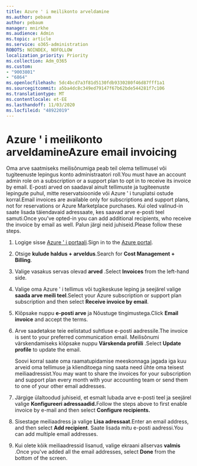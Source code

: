 ```yaml
---
title: Azure ' i meilikonto arveldamine
ms.author: pebaum
author: pebaum
manager: mnirkhe
ms.audience: Admin
ms.topic: article
ms.service: o365-administration
ROBOTS: NOINDEX, NOFOLLOW
localization_priority: Priority
ms.collection: Adm_O365
ms.custom:
- "9003801"
- "6864"
ms.openlocfilehash: 5dc4bcd7a3f81d5130fdb9330280f46d87fff1a1
ms.sourcegitcommit: a5ba4dc8c349ed79147f67b62bde544281f7c106
ms.translationtype: MT
ms.contentlocale: et-EE
ms.lasthandoff: 11/03/2020
ms.locfileid: "48922019"
---
```

# <a name="azure-email-invoicing"></a><span data-ttu-id="0b47f-102">Azure ' i meilikonto arveldamine</span><span class="sxs-lookup"><span data-stu-id="0b47f-102">Azure email invoicing</span></span>

<span data-ttu-id="0b47f-103">Oma arve saatmiseks meilisõnumiga peab teil olema tellimusel või tugiteenuste lepingus konto administraatori roll.</span><span class="sxs-lookup"><span data-stu-id="0b47f-103">You must have an account admin role on a subscription or a support plan to opt in to receive its invoice by email.</span></span> <span data-ttu-id="0b47f-104">E-posti arved on saadaval ainult tellimuste ja tugiteenuste lepingute puhul, mitte reservatsioonide või Azure ' i turuplatsi ostude korral.</span><span class="sxs-lookup"><span data-stu-id="0b47f-104">Email invoices are available only for subscriptions and support plans, not for reservations or Azure Marketplace purchases.</span></span> <span data-ttu-id="0b47f-105">Kui oled valinud-in saate lisada täiendavaid adressaate, kes saavad arve e-posti teel samuti.</span><span class="sxs-lookup"><span data-stu-id="0b47f-105">Once you've opted-in you can add additional recipients, who receive the invoice by email as well.</span></span> <span data-ttu-id="0b47f-106">Palun järgi neid juhiseid.</span><span class="sxs-lookup"><span data-stu-id="0b47f-106">Please follow these steps.</span></span>

1. <span data-ttu-id="0b47f-107">Logige sisse [Azure ' i portaali](https://portal.azure.com/).</span><span class="sxs-lookup"><span data-stu-id="0b47f-107">Sign in to the [Azure portal](https://portal.azure.com/).</span></span>
2. <span data-ttu-id="0b47f-108">Otsige **kulude haldus + arveldus**.</span><span class="sxs-lookup"><span data-stu-id="0b47f-108">Search for **Cost Management + Billing**.</span></span>
3. <span data-ttu-id="0b47f-109">Valige vasakus servas olevad **arved** .</span><span class="sxs-lookup"><span data-stu-id="0b47f-109">Select **Invoices** from the left-hand side.</span></span>
4. <span data-ttu-id="0b47f-110">Valige oma Azure ' i tellimus või tugikeskuse leping ja seejärel valige **saada arve meili teel**.</span><span class="sxs-lookup"><span data-stu-id="0b47f-110">Select your Azure subscription or support plan subscription and then select **Receive invoice by email**.</span></span>
5. <span data-ttu-id="0b47f-111">Klõpsake nuppu **e-posti arve** ja Nõustuge tingimustega.</span><span class="sxs-lookup"><span data-stu-id="0b47f-111">Click **Email invoice** and accept the terms.</span></span>
6. <span data-ttu-id="0b47f-112">Arve saadetakse teie eelistatud suhtluse e-posti aadressile.</span><span class="sxs-lookup"><span data-stu-id="0b47f-112">The invoice is sent to your preferred communication email.</span></span> <span data-ttu-id="0b47f-113">Meilisõnumi värskendamiseks klõpsake nuppu **Värskenda profiili** .</span><span class="sxs-lookup"><span data-stu-id="0b47f-113">Select **Update profile** to update the email.</span></span>  

    <span data-ttu-id="0b47f-114">Soovi korral saate oma raamatupidamise meeskonnaga jagada iga kuu arveid oma tellimuse ja klienditoega ning saata need ühte oma teisest meiliaadressist.</span><span class="sxs-lookup"><span data-stu-id="0b47f-114">You may want to share the invoices for your subscription and support plan every month with your accounting team or send them to one of your other email addresses.</span></span>  

7. <span data-ttu-id="0b47f-115">Järgige ülaltoodud juhiseid, et esmalt lubada arve e-posti teel ja seejärel valige  **Konfigureeri adressaadid.**</span><span class="sxs-lookup"><span data-stu-id="0b47f-115">Follow the steps above to first enable invoice by e-mail and then select  **Configure recipients.**</span></span>
8. <span data-ttu-id="0b47f-116">Sisestage meiliaadress ja valige **Lisa adressaat**.</span><span class="sxs-lookup"><span data-stu-id="0b47f-116">Enter an email address, and then select **Add recipient**.</span></span> <span data-ttu-id="0b47f-117">Saate lisada mitu e-posti aadressi.</span><span class="sxs-lookup"><span data-stu-id="0b47f-117">You can add multiple email addresses.</span></span>
9. <span data-ttu-id="0b47f-118">Kui olete kõik meiliaadressid lisanud, valige ekraani allservas **valmis** .</span><span class="sxs-lookup"><span data-stu-id="0b47f-118">Once you've added all the email addresses, select **Done** from the bottom of the screen.</span></span>
